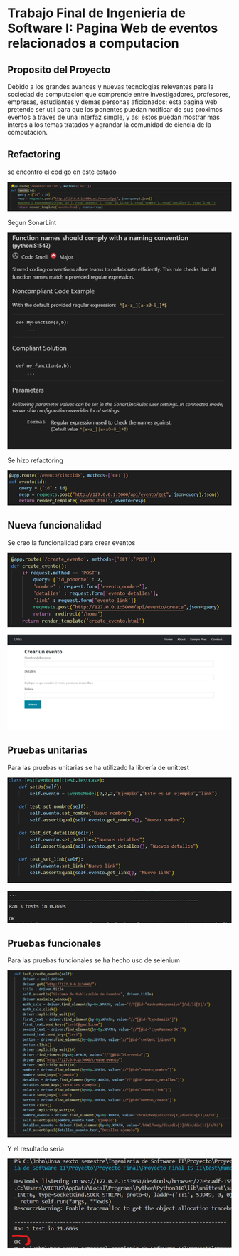 # Trabajo Final de Ingenieria de Software I: Pagina Web de eventos relacionados a computacion

## Proposito del Proyecto
Debido a los grandes avances y nuevas tecnologias relevantes para la sociedad de computacion que comprende entre investigadores, profesores, empresas, estudiantes y demas personas aficionados; esta pagina web pretende ser util para que los ponentes puedan notificar de sus proximos eventos a traves de una interfaz simple, y asi estos puedan mostrar mas interes a los temas tratados y agrandar la comunidad de ciencia de la computacion.

## Refactoring
se encontro el codigo en este estado

![alt text](Images/refact_john/event.png "Evento code")

Segun SonarLint

![alt text](Images/refact_john/evento_bug.png "Evento bug")

Se hizo refactoring

![alt text](Images/refact_john/evento_refact.png "Evento code refact")

## Nueva funcionalidad

Se creo la funcionalidad para crear eventos

![alt text](Images/refact_john/create_evento.png "Crear evento code")


![alt text](Images/refact_john/crear_evento_template.png "Template")

## Pruebas unitarias
Para las pruebas unitarias se ha utilizado la librería de unittest

![alt text](Images/refact_john/test_evento.png "Test evento")

![alt text](Images/refact_john/test_evento_rpta.png "Test evento")

## Pruebas funcionales
Para las pruebas funcionales se ha hecho uso de selenium

![alt text](Images/refact_john/test_create_evento_codigo.png "Test funcional create evento")

Y el resultado seria  

![alt text](Images/refact_john/test_create_evento.png "Test funcional create evento")
